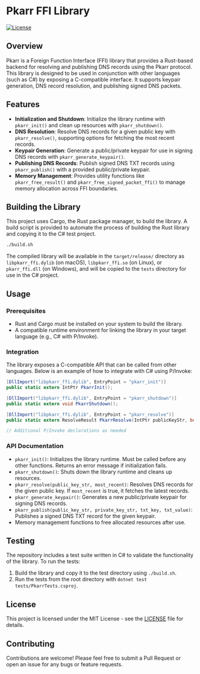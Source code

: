 # Pkarr FFI Library

[![License](https://img.shields.io/badge/license-MIT-blue.svg)](https://opensource.org/licenses/MIT)

## Overview

Pkarr is a Foreign Function Interface (FFI) library that provides a Rust-based backend for resolving and publishing DNS records using the Pkarr protocol. This library is designed to be used in conjunction with other languages (such as C#) by exposing a C-compatible interface. It supports keypair generation, DNS record resolution, and publishing signed DNS packets.

## Features

- **Initialization and Shutdown**: Initialize the library runtime with `pkarr_init()` and clean up resources with `pkarr_shutdown()`.
- **DNS Resolution**: Resolve DNS records for a given public key with `pkarr_resolve()`, supporting options for fetching the most recent records.
- **Keypair Generation**: Generate a public/private keypair for use in signing DNS records with `pkarr_generate_keypair()`.
- **Publishing DNS Records**: Publish signed DNS TXT records using `pkarr_publish()` with a provided public/private keypair.
- **Memory Management**: Provides utility functions like `pkarr_free_result()` and `pkarr_free_signed_packet_ffi()` to manage memory allocation across FFI boundaries.

## Building the Library

This project uses Cargo, the Rust package manager, to build the library. A build script is provided to automate the process of building the Rust library and copying it to the C# test project.

```bash
./build.sh
```

The compiled library will be available in the `target/release/` directory as `libpkarr_ffi.dylib` (on macOS), `libpkarr_ffi.so` (on Linux), or `pkarr_ffi.dll` (on Windows), and will be copied to the `tests` directory for use in the C# project.

## Usage

### Prerequisites

- Rust and Cargo must be installed on your system to build the library.
- A compatible runtime environment for linking the library in your target language (e.g., C# with P/Invoke).

### Integration

The library exposes a C-compatible API that can be called from other languages. Below is an example of how to integrate with C# using P/Invoke:

```csharp
[DllImport("libpkarr_ffi.dylib", EntryPoint = "pkarr_init")]
public static extern IntPtr PkarrInit();

[DllImport("libpkarr_ffi.dylib", EntryPoint = "pkarr_shutdown")]
public static extern void PkarrShutdown();

[DllImport("libpkarr_ffi.dylib", EntryPoint = "pkarr_resolve")]
public static extern ResolveResult PkarrResolve(IntPtr publicKeyStr, bool mostRecent);

// Additional P/Invoke declarations as needed
```

### API Documentation

- `pkarr_init()`: Initializes the library runtime. Must be called before any other functions. Returns an error message if initialization fails.
- `pkarr_shutdown()`: Shuts down the library runtime and cleans up resources.
- `pkarr_resolve(public_key_str, most_recent)`: Resolves DNS records for the given public key. If `most_recent` is true, it fetches the latest records.
- `pkarr_generate_keypair()`: Generates a new public/private keypair for signing DNS records.
- `pkarr_publish(public_key_str, private_key_str, txt_key, txt_value)`: Publishes a signed DNS TXT record for the given keypair.
- Memory management functions to free allocated resources after use.

## Testing

The repository includes a test suite written in C# to validate the functionality of the library. To run the tests:

1. Build the library and copy it to the test directory using `./build.sh`.
2. Run the tests from the root directory with `dotnet test tests/PkarrTests.csproj`.

## License

This project is licensed under the MIT License - see the [LICENSE](LICENSE) file for details.

## Contributing

Contributions are welcome! Please feel free to submit a Pull Request or open an issue for any bugs or feature requests.
